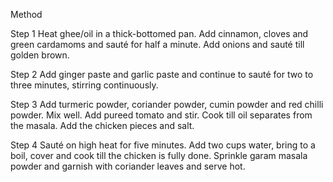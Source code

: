 Method

Step 1
Heat ghee/oil in a thick-bottomed pan. Add cinnamon, cloves and green cardamoms and sauté for half a minute. Add onions and sauté till golden brown.

Step 2
Add ginger paste and garlic paste and continue to sauté for two to three minutes, stirring continuously.

Step 3
Add turmeric powder, coriander powder, cumin powder and red chilli powder. Mix well. Add pureed tomato and stir. Cook till oil separates from the masala. Add the chicken pieces and salt.

Step 4
Sauté on high heat for five minutes. Add two cups water, bring to a boil, cover and cook till the chicken is fully done. Sprinkle garam masala powder and garnish with coriander leaves and serve hot.

